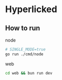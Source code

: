 # Hyperlicked

## How to run

node
```zsh
# SINGLE_MODE=true
go run ./cmd/node
```

web
```zsh
cd web && bun run dev
```